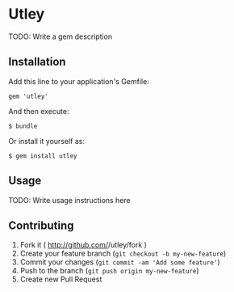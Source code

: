 # Utley

TODO: Write a gem description

## Installation

Add this line to your application's Gemfile:

    gem 'utley'

And then execute:

    $ bundle

Or install it yourself as:

    $ gem install utley

## Usage

TODO: Write usage instructions here

## Contributing

1. Fork it ( http://github.com/<my-github-username>/utley/fork )
2. Create your feature branch (`git checkout -b my-new-feature`)
3. Commit your changes (`git commit -am 'Add some feature'`)
4. Push to the branch (`git push origin my-new-feature`)
5. Create new Pull Request
